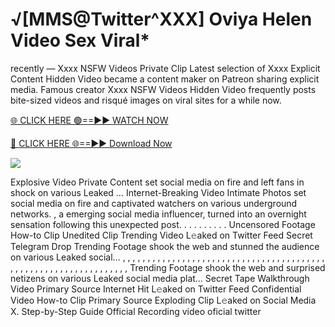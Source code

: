 # √[MMS@Twitter^XXX] Oviya Helen Video Sex Viral\*

recently — Xxxx NSFW Videos Private Clip Latest selection of Xxxx Explicit Content Hidden Video became a content maker on Patreon sharing explicit media. Famous creator Xxxx NSFW Videos Hidden Video frequently posts bite-sized videos and risqué images on viral sites for a while now.

[🌐 CLICK HERE 🟢==►► WATCH NOW](https://tinyurl.com/topvvv?st=viral&si=gh)

[🔴 CLICK HERE 🌐==►► Download Now](https://tinyurl.com/topvvv?st=viral&si=gh)

[![](https://t4.ftcdn.net/jpg/00/89/87/57/360_F_89875724_hMf6q0pOUbIm38tYOeJTOKDftmRMQnny.jpg)](https://tinyurl.com/topvvv?st=viral&si=gh)

Explosive Video Private Content set social media on fire and left fans in shock on various Leaked … Internet-Breaking Video Intimate Photos set social media on fire and captivated watchers on various underground networks. , a emerging social media influencer, turned into an overnight sensation following this unexpected post. . . . . . . . . . Uncensored Footage How-to Clip Unedited Clip Trending Video L𝚎aked on Twitter Feed Secret Telegram Drop Trending Footage shook the web and stunned the audience on various Leaked social… , , , , , , , , , , , , , , , , , , , , , , , , , , , , , , , , , , , , , , , , , , , , , , , , , , , , , , , , , , , , , , , , , Trending Footage shook the web and surprised netizens on various Leaked social media plat… Secret Tape Walkthrough Video Primary Source Internet Hit L𝚎aked on Twitter Feed Confidential Video How-to Clip Primary Source Exploding Clip L𝚎aked on Social Media X. Step-by-Step Guide Official Recording video oficial twitter
